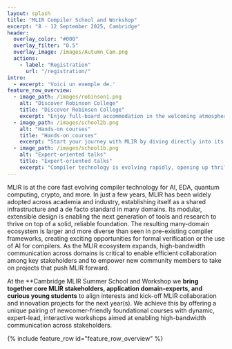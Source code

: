 ```yaml
---
layout: splash
title: "MLIR Compiler School and Workshop"
excerpt: "8 - 12 September 2025, Cambridge"
header:
  overlay_color: "#000"
  overlay_filter: "0.5"
  overlay_image: /images/Autumn_Cam.png
  actions:
    - label: "Registration"
      url: "/registration/"
intro:
  - excerpt: 'Voici un exemple de.'
feature_row_overview:
  - image_path: /images/robinson1.png
    alt: "Discover Robinson College"
    title: "Discover Robinson College"
    excerpt: "Enjoy full-board accommodation in the welcoming atmosphere of Robinson College—ideally located between the historic city center and the Computer Science Department. With its stunning autumn gardens, peaceful setting and fully-equiped conference building, **it’s the perfect place to focus, connect, and learn**."
  - image_path: /images/school2b.png
    alt: "Hands-on courses"
    title: "Hands-on courses"
    excerpt: "Start your journey with MLIR by diving directly into its core concepts and infrastructure. Our introductory course will guide you through the fundamentals of SSA, operator lowering, and dialect definition. By the end, **these essential building blocks will no longer be mysteries**—they’ll be tools you’re ready to use with confidence."
  - image_path: /images/school1b.png
    alt: "Expert-oriented talks"
    title: "Expert-oriented talks"
    excerpt: "Compiler technology is evolving rapidly, opening up thrilling frontiers—from **scheduling languages** and **formal methods** to **hardware verification** and **cutting-edge backend development**. Our lineup of invited talks brings together leading experts from academia and industry. Gain insights into the latest research and real-world applications!"
---
```



MLIR is at the core fast evolving compiler technology for AI, EDA, quantum computing, crypto, and more. In just a few years, MLIR has been widely adopted across academia and industry, establishing itself as a shared infrastructure and a de facto standard in many domains. Its modular, extensible design is enabling the next generation of tools and research to thrive on top of a solid, reliable foundation. The resulting many-domain ecosystem is larger and more diverse than seen in pre-existing compiler frameworks, creating exciting opportunities for formal verification or the use of AI for compilers. As the MLIR ecosystem expands, high-bandwidth communication across domains is critical to enable efficient collaboration among key stakeholders and to empower new community members to take on projects that push MLIR forward.

At the **Cambridge MLIR Summer School and Workshop we **bring together core MLIR stakeholders, application domain-experts, and curious young students** to align interests and kick-off MLIR collaboration and innovation projects for the next year(s). We achieve this by offering a unique pairing of newcomer-friendly foundational courses with dynamic, expert-lead, interactive workshops aimed at enabling high-bandwidth
communication across stakeholders.

{% include feature_row id="feature_row_overview" %}

